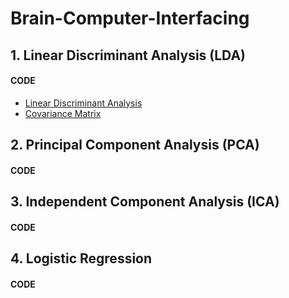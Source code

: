 # Brain-Computer-Interfacing

## 1. Linear Discriminant Analysis (LDA)
#### CODE
  - [Linear Discriminant Analysis](01_LDA/01_linear_discriminant_analysis.ipynb)<br/>
  - [Covariance Matrix](01_LDA/02_covariance_matrix.ipynb)<br/>


## 2. Principal Component Analysis (PCA)
#### CODE





## 3. Independent Component Analysis (ICA)
#### CODE





## 4. Logistic Regression
#### CODE



